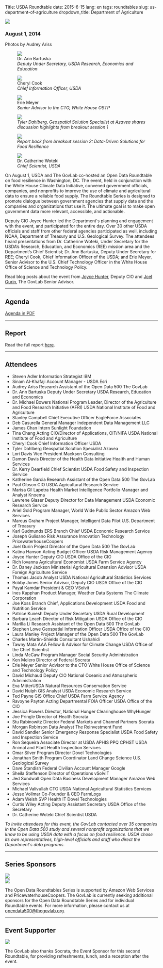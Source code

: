 Title: USDA Roundtable
date: 2015-6-15
lang: en
tags: roundtables
slug: us-department-of-agriculture
dropdown_title: Department of Agriculture

<script src="/theme/js/roundtable.js"></script>

<div class="host-agency-logo">
  <img src="/theme/img/roundtables/usda-logo.png">
</div>

### August 1, 2014

<span class="event-picture-gallery">Photos by Audrey Ariss</span>

<div class="event-pictures-viewer">
  <div class="event-pictures-strip">
    <figure class="event-picture-container">
      <img src="/theme/img/roundtables/roundtable-02-01.jpg">
      <figcaption>
        <div>Dr. Ann Bartuska</div>
        <em>Deputy Under Secretary, USDA Research, Economics and Education</em>
      </figcaption>
    </figure>
    <figure class="event-picture-container">
      <img src="/theme/img/roundtables/roundtable-02-02.jpg">
      <figcaption>
        <div>Cheryl Cook</div>
        <em>Chief Information Officer, USDA</em>
      </figcaption>
    </figure>
    <figure class="event-picture-container">
      <img src="/theme/img/roundtables/roundtable-02-03.jpg">
      <figcaption>
        <div>Erie Meyer</div>
        <em>Senior Advisor to the CTO, White House OSTP</em>
      </figcaption>
    </figure>
    <figure class="event-picture-container">
      <img src="/theme/img/roundtables/roundtable-02-04.jpg">
      <figcaption>
        <em>Tyler Dahlberg, Geospatial Solution Specialist at Azavea shares discussion highlights from breakout session 1</em>
      </figcaption>
    </figure>
    <figure class="event-picture-container">
      <img src="/theme/img/roundtables/roundtable-02-05.jpg">
      <figcaption>
        <em>Report back from breakout session 2: Data-Driven Solutions for Food Resilience</em>
      </figcaption>
    </figure>
    <figure class="event-picture-container">
      <img src="/theme/img/roundtables/roundtable-02-06.jpg">
      <figcaption>
        <div>Dr. Catherine Woteki</div>
        <em>Chief Scientist, USDA</em>
      </figcaption>
    </figure>
  </div>
</div>

<p class="drop-cap">On August 1, USDA and The GovLab co-hosted an Open Data
Roundtable on food resilience in Washington, DC. The event, held in conjunction
with the White House Climate Data Initiative, convened government officials,
companies, and nonprofits to improve the use of climate and agricultural data
to ensure a reliable food supply. The Roundtable Series is designed to promote
dialogue between government agencies that supply data and the companies and
organizations that use it. The ultimate goal is to make open government data
more relevant, accessible, and actionable.</p>

Deputy CIO Joyce Hunter led the Department's planning and engagement with the
event, and participated for the entire day. Over 30 other USDA officials and
staff from other federal agencies participated as well, including NOAA,
Department of Treasury and U.S. Geological Survey. The attendees heard
presentations from Dr. Catherine Woteki, Under Secretary for the USDA’s
Research, Education, and Economics (REE) mission area and the Department’s
Chief Scientist; Dr. Ann Bartuska, Deputy Under Secretary for REE; Cheryl Cook,
Chief Information Officer of the USDA; and Erie Meyer, Senior Advisor to the
U.S. Chief Technology Officer in the White House Office of Science and
Technology Policy.

Read blog posts about the event from [Joyce Hunter][1], Deputy CIO and [Joel Gurin][2], The GovLab Senior Advisor.

  [1]: https://www.data.gov/food/participants-open-data-roundtables-guide-usda-ways-provide-high-quality-data-users/
  [2]: http://thegovlab.org/the-usda-open-data-roundtable-climate-change-and-food-resilience/

---

## Agenda

[Agenda in PDF][3]

  [3]: http://opendata500.thegovlab.org/files/USDA_Roundtable_Agenda.pdf

---

## Report

Read the full report [here][4].

  [4]: http://opendata500.thegovlab.org/files/USDA+Roundtable+Report.pdf

---

## Attendees

<ul class="roundtable-attendees">
  <li><span>Steven Adler</span> Information Strategist IBM </li>
  <li><span>Sinam Al-Khafaji</span> Account Manager - USDA Esri</li>
  <li><span>Audrey Ariss</span> Research Assistant of the Open Data 500 The GovLab</li>
  <li><span>Dr. Ann Bartuska</span> Deputy Under Secretary USDA Research, Education and Economics </li>
  <li><span>Dr. Michael Bowers</span> National Program Leader, Director of the Agriculture and Food Research Initiative (AFRI) USDA National Institute of Food and Agriculture </li>
  <li><span>Stanley Campbell</span> Chief Executive Officer EagleForce Associates</li>
  <li><span>Deb Casurella</span> General Manager Independent Data Management LLC</li>
  <li><span>James Chan</span> Intern Sunlight Foundation</li>
  <li><span>Tina Chang</span> Acting CIO/Director of Applications, OIT/NIFA USDA National Institute of Food and Agriculture </li>
  <li><span>Cheryl Cook</span> Chief Information Officer USDA</li>
  <li><span>Tyler Dahlberg</span> Geospatial Solution Specialist Azavea </li>
  <li><span>Lori Davis</span> Vice President Mackson Consulting</li>
  <li><span>Damon Davis</span> Director of the Health Data Initiative Health and Human Services </li>
  <li><span>Dr. Kerry Dearfield</span> Chief Scientist USDA Food Safety and Inspection Service </li>
  <li><span>Katherine Garcia</span> Research Assistant of the Open Data 500 The GovLab</li>
  <li><span>Paul Gibson</span> CIO USDA Agricultural Research Service </li>
  <li><span>Marisa Gil Lapetra</span> Health Market Intelligence Portfolio Manager and Analyst Knoema</li>
  <li><span>Lewrene Glaser</span> Deputy Director for Data Management USDA Economic Research Service </li>
  <li><span>Ariel Gold </span>Program Manager, World Wide Public Sector Amazon Web Services </li>
  <li><span>Marcus Graham</span> Project Manager, Intelligent Data Pilot U.S. Department of Treasury</li>
  <li><span>Karl Gudmunds</span> ERS Branch Chief USDA Economic Research Service </li>
  <li><span>Joseph Gulisano</span> Risk Assurance Innovation Technology PricewaterhouseCoopers</li>
  <li><span>Joel Gurin</span> Project Director of the Open Data 500 The GovLab</li>
  <li><span>Katina Hanson</span> Acting Budget Officer USDA Risk Management Agency</li>
  <li><span>Joyce Hunter</span> Deputy CIO USDA Office of the CIO</li>
  <li><span>Rich Iovanna</span> Agricultural Economist USDA Farm Service Agency</li>
  <li><span>Dr. Daney Jackson</span> Ministerial Agricultural Extension Advisor USDA Foreign Agriculture Service </li>
  <li><span>Thomas Jacob</span> Analyst USDA National Agricultural Statistics Services </li>
  <li><span>Bobby Jones</span> Senior Advisor, Deputy CIO USDA Office of the CIO</li>
  <li><span>Payal Kamdar</span> President &amp; CEO VSolvit </li>
  <li><span>Ines Kapphan</span> Product Manager, Weather Data Systems The Climate Corporation </li>
  <li><span>Joe Koss</span> Branch Chief, Applications Development USDA Food and Nutrition Service </li>
  <li><span>Patrice Kunesh</span> Deputy Under Secretary USDA Rural Development</li>
  <li><span>Barbara Leach</span> Director of Risk Mitigation USDA Office of the CIO</li>
  <li><span>Marilla Li</span> Research Assistant of the Open Data 500 The GovLab</li>
  <li><span>Stephen Lowe</span> Geospatial Information Officer USDA Office of the CIO</li>
  <li><span>Laura Manley</span> Project Manager of the Open Data 500 The GovLab</li>
  <li><span>Charles Martin-Shields</span> Consultant Ushahidi</li>
  <li><span>Tawny Mata</span> AAA Fellow &amp; Advisor for Climate Change USDA Office of the Chief Scientist</li>
  <li><span>Linda McCaw</span> Program Manager Social Security Administration </li>
  <li><span>Ken Melero</span> Director of Federal Socrata</li>
  <li><span>Erie Meyer</span> Senior Advisor to the CTO White House Office of Science and Technology Policy </li>
  <li><span>David Michaud</span> Deputy CIO National Oceanic and Atmospheric Administration </li>
  <li><span>Eva Mitter</span>USDA Natural Resources Conservation Service</li>
  <li><span>David Nulph</span> GIS Analyst USDA Economic Research Service </li>
  <li><span>Ted Payne</span> GIS Office Chief USDA Farm Service Agency </li>
  <li><span>Ravoyne Payton</span> Acting Departmental FOIA Officer USDA Office of the CIO</li>
  <li><span>Jessica Powers</span> Director, National Hunger Clearinghouse WhyHunger</li>
  <li><span>Joe Pringle</span> Director of Health Socrata</li>
  <li><span>Stu Rabinowitz</span> Director Federal Markets and Channel Partners Socrata</li>
  <li><span>Morgan Robinson</span> Data Analyst The Reinvestment Fund</li>
  <li><span>David Sandler</span> Senior Emergency Response Specialist USDA Food Safety and Inspection Service </li>
  <li><span>Ron Sequeira</span> Associate Director at USDA APHIS PPQ CPHST USDA Animal and Plant Health Inspection Services </li>
  <li><span>Omar Silver</span> Program Director Dovel Technologies</li>
  <li><span>Jonathan Smith</span> Program Coordinator Land Change Science U.S. Geological Survey</li>
  <li><span>Dave Standish</span> Federal Civilian Account Manager Google</li>
  <li><span>Sheila Steffenson</span> Director of Operations vSolvIT </li>
  <li><span>Jed Sundwall</span> Open Data Business Development Manager Amazon Web Services </li>
  <li><span>Michael Valivullah</span> CTO USDA National Agricultural Statistics Services </li>
  <li><span>Jesse Vollmar</span> Co-Founder &amp; CEO FarmLogs </li>
  <li><span>Adam Welsh</span> SVP Health IT Dovel Technologies</li>
  <li><span>Curtis Wiley</span> Acting Deputy Assistant Secretary USDA Office of the Secretary</li>
  <li><span>Dr. Catherine Woteki</span> Chief Scientist USDA</li>
</ul>

<p class="invitation-disclaimer"><em>To invite attendees for this event, the
GovLab contacted over 35 companies in the Open Data 500 study and several
nonprofit organizations that we know to be using USDA data with a focus on food
resilience. USDA chose its own representatives, high-level officials and staff
who direct the Department's data programs.</em></p>

---

## Series Sponsors

<div class="roundtables-series-sponsors">
  <div id="sponsor-aws" class="sponsor-container"><img src="/theme/img/roundtables/roundtables-sponsor-aws.png"></div> <div id="sponsor-pwc" class="sponsor-container"><img src="/theme/img/roundtables/roundtables-sponsor-pwc.png"></div> </div>

The Open Data Roundtables Series is supported by Amazon Web Services and
PricewaterhouseCoopers. The GovLab is currently seeking additional sponsors for
the Open Data Roundtable Series and for individual Roundtable events. For more
information, please contact us at [opendata500@thegovlab.org][6].

  [6]: mailto:opendata500@thegovlab.org

---

## Event Supporter

<div class="roundtables-event-sponsors">
  <div id="sponsor-dtc" class="sponsor-container"><img src="/theme/img/roundtables/socrata-logo.png"></div>
</div>

The GovLab also thanks Socrata, the Event Sponsor for this second Roundtable,
for providing refreshments, lunch, and a reception after the event.

